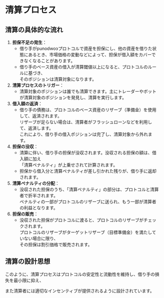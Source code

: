 # 清算プロセス

## **清算の具体的な流れ**

1. **担保不足の発生**：
   * 借り手がpunodwoɔプロトコルで資産を担保にし、他の資産を借りた状態にあるとき、市場価格の変動などによって、担保が借入額をカバーできなくなることがあります。
   * 借り手のベース資産の借入が清算閾値以上になると、プロトコルのルールに基づき、\
     そのポジションは清算対象になります。
2. **清算プロセスのトリガー**：
   * 清算対象のポジションは誰でも清算できます。主にトレーダーやボットが清算対象のポジションを発見し、清算を実行します。
3. **借入額の返済**：
   * 借り手の債務は、プロトコルのベース資産のリザーブ（準備金）を使用して、返済されます。\
     リザーブが足らない場合は、清算者がフラッシュローンなどを利用して、返済します。\
     これにより、借り手の借入ポジションは完了し、清算対象から外れます。
4. **担保の没収**：
   * 清算に伴い、借り手の担保が没収されます。没収される担保の額は、借入額に加え\
     「清算ペナルティ」が上乗せされて計算されます。
   * 担保から借入分と清算ペナルティが差し引かれた残りが、借り手に返却されます。
5. **清算ペナルティの分配**：
   * 没収された担保のうち、「清算ペナルティ」の部分は、プロトコルと清算者で折半されます。\
     ペナルティの一部がプロトコルのリザーブに送られ、もう一部が清算者の利益となります。
6. **担保の販売**：
   * 没収された担保がプロトコルに渡ると、プロトコルのリザーブがチェックされます。\
     プロトコルのリザーブがターゲットリザーブ（目標準備金）を満たしていない場合に限り、\
     その担保は割引価格で販売されます。

## 清算の設計思想

このように、清算プロセスはプロトコルの安定性と流動性を維持し、借り手の損失を最小限に抑え、

また清算者には適切なインセンティブが提供されるように設計されています。
